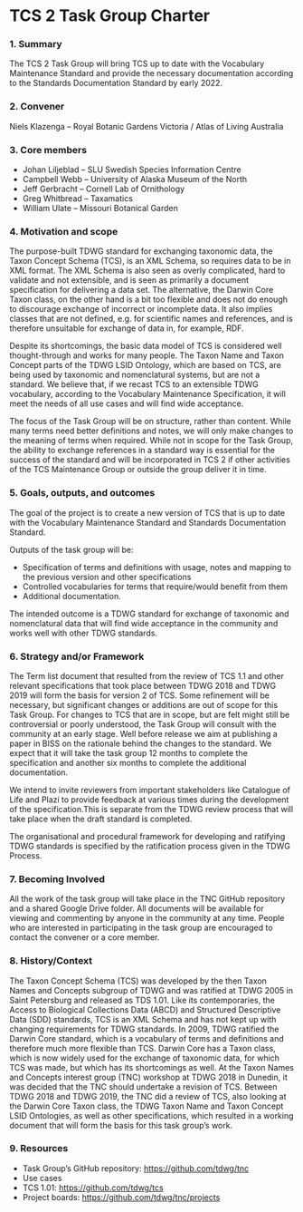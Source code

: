 # TCS 2 Task Group Charter

### 1. Summary

The TCS 2 Task Group will bring TCS up to date with the Vocabulary Maintenance Standard and provide the necessary documentation according to the Standards Documentation Standard by early 2022.

### 2. Convener

Niels Klazenga – Royal Botanic Gardens Victoria / Atlas of Living Australia

### 3. Core members

- Johan Liljeblad – SLU Swedish Species Information Centre
- Campbell Webb – University of Alaska Museum of the North
- Jeff Gerbracht – Cornell Lab of Ornithology
- Greg Whitbread – Taxamatics
- William Ulate – Missouri Botanical Garden

### 4. Motivation and scope

The purpose-built TDWG standard for exchanging taxonomic data, the Taxon Concept Schema (TCS), is an XML Schema, so requires data to be in XML format. The XML Schema is also seen as overly complicated, hard to validate and not extensible, and is seen as primarily a document specification for delivering a data set. The alternative, the Darwin Core Taxon class, on the other hand is a bit too flexible and does not do enough to discourage exchange of incorrect or incomplete data. It also implies classes that are not defined, e.g. for scientific names and references, and is therefore unsuitable for exchange of data in, for example, RDF.

Despite its shortcomings, the basic data model of TCS is considered well thought-through and works for many people. The Taxon Name and Taxon Concept parts of the TDWG LSID Ontology, which are based on TCS, are being used by taxonomic and nomenclatural systems, but are not a standard. We believe that, if we recast TCS to an extensible TDWG vocabulary, according to the Vocabulary Maintenance Specification, it will meet the needs of all use cases and will find wide acceptance.

The focus of the Task Group will be on structure, rather than content. While many terms need better definitions and notes, we will only make changes to the meaning of terms when required.
While not in scope for the Task Group, the ability to exchange references in a standard way is essential for the success of the standard and will be incorporated in TCS 2 if other activities of the TCS Maintenance Group or outside the group deliver it in time.

### 5. Goals, outputs, and outcomes

The goal of the project is to create a new version of TCS that is up to date with the Vocabulary Maintenance Standard and Standards Documentation Standard.

Outputs of the task group will be:

- Specification of terms and definitions with usage, notes and mapping to the previous version and other specifications
- Controlled vocabularies for terms that require/would benefit from them
- Additional documentation.

The intended outcome is a TDWG standard for exchange of taxonomic and nomenclatural data that will find wide acceptance in the community and works well with other TDWG standards.

### 6. Strategy and/or Framework

The Term list document that resulted from the review of TCS 1.1 and other relevant specifications that took place between TDWG 2018 and TDWG 2019 will form the basis for version 2 of TCS. Some refinement will be necessary, but significant changes or additions are out of scope for this Task Group. For changes to TCS that are in scope, but are felt might still be controversial or poorly understood, the Task Group will consult with the community at an early stage. Well before release we aim at publishing a paper in BISS on the rationale behind the changes to the standard.
We expect that it will take the task group 12 months to complete the specification and another six months to complete the additional documentation.

We intend to invite reviewers from important stakeholders like Catalogue of Life and Plazi to provide feedback at various times during the development of the specification.This is separate from the TDWG review process that will take place when the draft standard is completed.

The organisational and procedural framework for developing and ratifying TDWG standards is specified by the ratification process given in the TDWG Process.

### 7. Becoming Involved

All the work of the task group will take place in the TNC GitHub repository and a shared Google Drive folder. All documents will be available for viewing and commenting by anyone in the community at any time. People who are interested in participating in the task group are encouraged to contact the convener or a core member.

### 8. History/Context

The Taxon Concept Schema (TCS) was developed by the then Taxon Names and Concepts subgroup of TDWG and was ratified at TDWG 2005 in Saint Petersburg and released as TDS 1.01. Like its contemporaries, the Access to Biological Collections Data (ABCD) and Structured Descriptive Data (SDD) standards, TCS is an XML Schema and has not kept up with changing requirements for TDWG standards. In 2009, TDWG ratified the Darwin Core standard, which is a vocabulary of terms and definitions and therefore much more flexible than TCS. Darwin Core has a Taxon class, which is now widely used for the exchange of taxonomic data, for which TCS was made, but which has its shortcomings as well. At the Taxon Names and Concepts interest group (TNC) workshop at TDWG 2018 in Dunedin, it was decided that the TNC should undertake a revision of TCS. Between TDWG 2018 and TDWG 2019, the TNC did a review of TCS, also looking at the Darwin Core Taxon class, the TDWG Taxon Name and Taxon Concept LSID Ontologies, as well as other specifications, which resulted in a working document that will form the basis for this task group’s work.

### 9. Resources

- Task Group’s GitHub repository: https://github.com/tdwg/tnc
- Use cases
- TCS 1.01: https://github.com/tdwg/tcs
- Project boards: https://github.com/tdwg/tnc/projects
